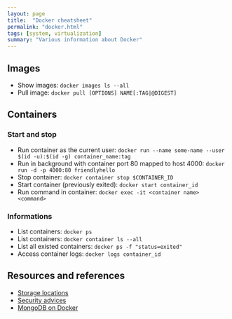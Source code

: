 ```yaml
---
layout: page
title:  "Docker cheatsheet"
permalink: "docker.html"
tags: [system, virtualization]
summary: "Various information about Docker"
---
```

## Images
* Show images: `docker images ls --all`
* Pull image: `docker pull [OPTIONS] NAME[:TAG|@DIGEST]`

## Containers
### Start and stop
* Run container as the current user: `docker run --name some-name --user $(id -u):$(id -g) container_name:tag`
* Run in background with container port 80 mapped to host 4000: `docker run -d -p 4000:80 friendlyhello`
* Stop container: `docker container stop $CONTAINER_ID`
* Start container (previously exited): `docker start container_id`
* Run command in container: `docker exec -it <container name> <command>`

### Informations
* List containers: `docker ps`
* List containers: `docker container ls --all`
* List all existed containers: `docker ps -f "status=exited"`
* Access container logs: `docker logs container_id`

## Resources and references
* [Storage locations](https://forums.docker.com/t/can-i-store-docker-containers-on-two-different-mount-points-of-the-same-machine/21758)
* [Security advices](https://snyk.io/blog/10-docker-image-security-best-practices/)
* [MongoDB on Docker](https://docs.docker.com/samples/library/mongo/)
